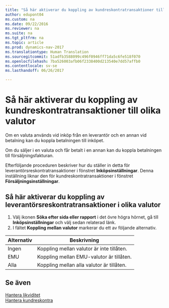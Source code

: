 ```yaml
---
title: "Så här aktiverar du koppling av kundreskontratransaktioner till olika valutor"
author: edupont04
ms.custom: na
ms.date: 09/22/2016
ms.reviewer: na
ms.suite: na
ms.tgt_pltfrm: na
ms.topic: article
ms.prod: dynamics-nav-2017
ms.translationtype: Human Translation
ms.sourcegitcommit: 51adfb3588099c496f0946ff71da5c6fe518f070
ms.openlocfilehash: 7ba526003afb06f2338400d213540e7dd57affb0
ms.contentlocale: sv-se
ms.lasthandoff: 06/26/2017

---
```


# <a name="how-to-enable-application-of-ledger-entries-in-different-currencies"></a>Så här aktiverar du koppling av kundreskontratransaktioner till olika valutor
Om en valuta används vid inköp från en leverantör och en annan vid betalning kan du koppla betalningen till inköpet.

Om du säljer i en valuta och får betalt i en annan kan du koppla betalningen till försäljningsfakturan.

Efterföljande proceduren beskriver hur du ställer in detta för leverantörsreskontratransaktioner i fönstret **Inköpsinställningar**. Denna inställning liknar den för kundreskontratransaktioner i fönstret **Försäljningsinställningar**.

## <a name="to-enable-application-of-vendor-ledger-entries-in-different-currencies"></a>Så här aktiverar du koppling av leverantörsreskontratransaktioner i olika valutor
1. Välj ikonen **Söka efter sida eller rapport** i det övre högra hörnet, gå till **Inköpsinställningar** och välj sedan relaterad länk.
2. I fältet **Koppling mellan valutor** markerar du ett av följande alternativ.

|Alternativ |Beskrivning |
|-------|------------|
|Ingen|Koppling mellan valutor är inte tillåten.|
|EMU|Koppling mellan EMU-valutor är tillåten.|
|Alla|Koppling mellan alla valutor är tillåten.

## <a name="see-also"></a>Se även  
[Hantera likviditet](payables-manage-payables.md)  
[Hantera kundreskontra](receivables-manage-receivables.md)

